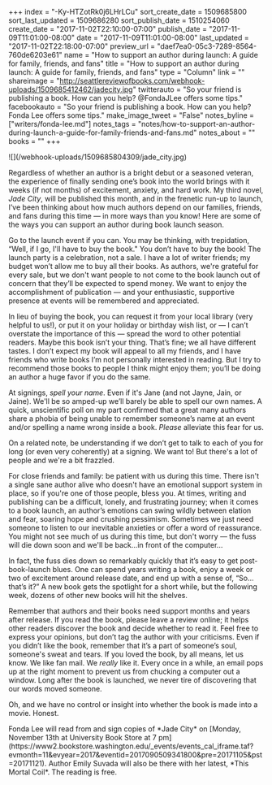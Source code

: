 +++
index = "-Ky-HTZotRk0j6LHrLCu"
sort_create_date = 1509685800
sort_last_updated = 1509686280
sort_publish_date = 1510254060
create_date = "2017-11-02T22:10:00-07:00"
publish_date = "2017-11-09T11:01:00-08:00"
date = "2017-11-09T11:01:00-08:00"
last_updated = "2017-11-02T22:18:00-07:00"
preview_url = "daef7ea0-05c3-7289-8564-760de6203e61"
name = "How to support an author during launch: A guide for family, friends, and fans"
title = "How to support an author during launch: A guide for family, friends, and fans"
type = "Column"
link = ""
shareimage = "http://seattlereviewofbooks.com/webhook-uploads/1509685412462/jadecity.jpg"
twitterauto = "So your friend is publishing a book. How can you help? @FondaJLee offers some tips."
facebookauto = "So your friend is publishing a book. How can you help? Fonda Lee offers some tips."
make_image_tweet = "False"
notes_byline = ["writers/fonda-lee.md"]
notes_tags = "notes/how-to-support-an-author-during-launch-a-guide-for-family-friends-and-fans.md"
notes_about = ""
books = ""
+++
<p class="image-left">![](/webhook-uploads/1509685804309/jade_city.jpg)</p>

Regardless of whether an author is a bright debut or a seasoned veteran, the experience of finally sending one’s book into the world brings with it weeks (if not months) of excitement, anxiety, and hard work. My third novel, *Jade City*, will be published this month, and in the frenetic run-up to launch, I’ve been thinking about how much authors depend on our families, friends, and fans during this time — in more ways than you know! Here are some of the ways you can support an author during book launch season. 

Go to the launch event if you can. You may be thinking, with trepidation, “Well, if I go, I'll have to buy the book." You don’t have to buy the book! The launch party is a celebration, not a sale. I have a lot of writer friends; my budget won’t allow me to buy all their books. As authors, we're grateful for every sale, but we don't want people to not come to the book launch out of concern that they’ll be expected to spend money. We want to enjoy the accomplishment of publication — and your enthusiastic, supportive presence at events will be remembered and appreciated.  

In lieu of buying the book, you can request it from your local library (very helpful to us!), or put it on your holiday or birthday wish list, or — I can’t overstate the importance of this — spread the word to other potential readers. Maybe this book isn’t your thing. That’s fine; we all have different tastes. I don’t expect my book will appeal to all my friends, and I have friends who write books I’m not personally interested in reading. But I try to recommend those books to people I think might enjoy them; you’ll be doing an author a huge favor if you do the same. 

At signings, *spell your name*. Even if it's Jane (and not Jayne, Jain, or Jaine). We'll be so amped-up we’ll barely be able to spell our own names. A quick, unscientific poll on my part confirmed that a great many authors share a phobia of being unable to remember someone’s name at an event and/or spelling a name wrong inside a book. *Please* alleviate this fear for us. 

On a related note, be understanding if we don’t get to talk to each of you for long (or even very coherently) at a signing. We want to! But there's a lot of people and we're a bit frazzled.

For close friends and family: be patient with us during this time. There isn't a single sane author alive who doesn't have an emotional support system in place, so if you're one of those people, bless you. At times, writing and publishing can be a difficult, lonely, and frustrating journey; when it comes to a book launch, an author’s emotions can swing wildly between elation and fear, soaring hope and crushing pessimism. Sometimes we just need someone to listen to our inevitable anxieties or offer a word of reassurance. You might not see much of us during this time, but don't worry — the fuss will die down soon and we'll be back...in front of the computer...

In fact, the fuss dies down so remarkably quickly that it’s easy to get post-book-launch blues. One can spend years writing a book, enjoy a week or two of excitement around release date, and end up with a sense of, “So…that’s it?” A new book gets the spotlight for a short while, but the following week, dozens of other new books will hit the shelves. 

Remember that authors and their books need support months and years after release. If you read the book, please leave a review online; it helps other readers discover the book and decide whether to read it. Feel free to express your opinions, but don’t tag the author with your criticisms. Even if you didn’t like the book, remember that it’s a part of someone’s soul, someone's sweat and tears. If you loved the book, by all means, let us know. We like fan mail. We *really* like it. Every once in a while, an email pops up at the right moment to prevent us from chucking a computer out a window. Long after the book is launched, we never tire of discovering that our words moved someone.

Oh, and we have no control or insight into whether the book is made into a movie. Honest.

<p class="footer">Fonda Lee will read from and sign copies of *Jade City* on [Monday, November 13th at University Book Store at 7 pm](https://www2.bookstore.washington.edu/_events/events_cal_iframe.taf?evmonth=11&evyear=2017&eventid=2017090509341800&pre=20171105&pst=20171121). Author Emily Suvada will also be there with her latest, *This Mortal Coil*. The reading is free.</p>



